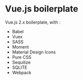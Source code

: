 # Vue.js boilerplate

Vue.js 2.x boilerplate, with :

- Babel
- Vuex
- SASS
- Moment
- Material Design Icons
- Pure CSS
- Sequilize
- SQLITE
- Webpack